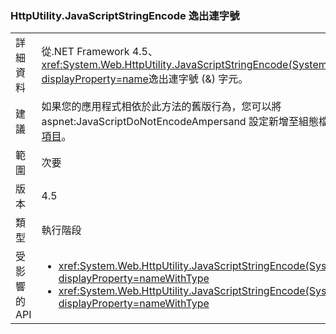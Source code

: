 ### <a name="httputilityjavascriptstringencode-escapes-ampersand"></a>HttpUtility.JavaScriptStringEncode 逸出連字號

|   |   |
|---|---|
|詳細資料|從.NET Framework 4.5、<xref:System.Web.HttpUtility.JavaScriptStringEncode(System.String)?displayProperty=name>逸出連字號 (&amp;) 字元。|
|建議|如果您的應用程式相依於此方法的舊版行為，您可以將 aspnet:JavaScriptDoNotEncodeAmpersand 設定新增至組態檔中的 [ASP.NET appSettings 項目](https://msdn.microsoft.com/library/hh975440.aspx)。|
|範圍|次要|
|版本|4.5|
|類型|執行階段|
|受影響的 API|<ul><li><xref:System.Web.HttpUtility.JavaScriptStringEncode(System.String)?displayProperty=nameWithType></li><li><xref:System.Web.HttpUtility.JavaScriptStringEncode(System.String,System.Boolean)?displayProperty=nameWithType></li></ul>|

